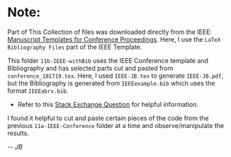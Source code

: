 # Note:

Part of This Collection of files was downloaded directly from the IEEE: [Manuscript Templates for Conference Proceedings](https://www.ieee.org/conferences/publishing/templates.html). Here, I use the `LaTeX Bibliography Files` part of the IEEE Template.

This folder `11b-IEEE-withBib` uses the IEEE Conference template and Bibliography and has selected parts cut and pasted from `conference_101719.tex`. Here, I used `IEEE-JB.tex` to generate `IEEE-JB.pdf`, but the Bibliography is generated from `IEEEexample.bib` which uses the format `IEEEabrv.bib`.
 - Refer to this [Stack Exchange Question](https://tex.stackexchange.com/questions/514114/how-to-use-the-ieeetran-style-for-printbibliography) for helpful information.

I found it helpful to cut and paste certain pieces of the code from the previous `11a-IEEE-Conference` folder at a time and observe/manipulate the results.

 -- $JB$